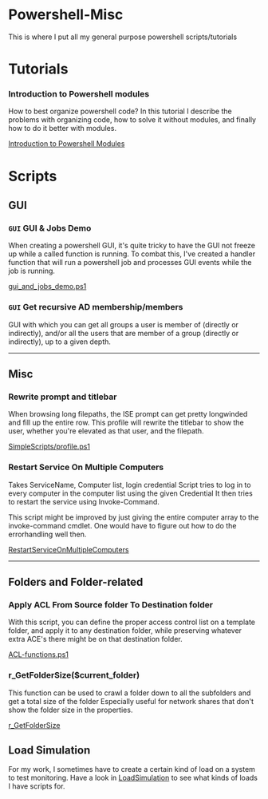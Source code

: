 # Powershell-Misc
This is where I put all my general purpose powershell scripts/tutorials

# Tutorials
### Introduction to Powershell modules
How to best organize powershell code? In this tutorial I describe the problems with organizing code, how to solve it without modules, and finally how to do it better with modules.

[Introduction to Powershell Modules](Tutorials/IntroductionToModules.md)

# Scripts

## GUI
### `GUI` GUI & Jobs Demo
When creating a powershell GUI, it's quite tricky to have the GUI not freeze up while a called function is running.
To combat this, I've created a handler function that will run a powershell job and processes GUI events while the job is running.

[gui_and_jobs_demo.ps1](gui/gui_and_jobs_demo.ps1)

### `GUI` Get recursive AD membership/members
GUI with which you can get all groups a user is member of (directly or indirectly), and/or all the users that are member of a group (directly or indirectly), up to a given depth.

---

## Misc
### Rewrite prompt and titlebar
When browsing long filepaths, the ISE prompt can get pretty longwinded and fill up the entire row.
This profile will rewrite the titlebar to show the user, whether you're elevated as that user, and the filepath.

[SimpleScripts/profile.ps1](SimpleScripts/profile.ps1)

### Restart Service On Multiple Computers
Takes ServiceName, Computer list, login credential
Script tries to log in to every computer in the computer list using the given Credential
It then tries to restart the service using Invoke-Command.

This script might be improved by just giving the entire computer array to the invoke-command cmdlet. 
One would have to figure out how to do the errorhandling well then.

[RestartServiceOnMultipleComputers](SimpleScripts/RestartServiceOnMultipleComputers.ps1)

---

## Folders and Folder-related
### Apply ACL From Source folder To Destination folder
With this script, you can define the proper access control list on a template folder, and apply it to any destination folder, while preserving whatever extra ACE's there might be on that destination folder. 

[ACL-functions.ps1](SimpleScripts/ACL-functions.ps1)

### r_GetFolderSize($current_folder)
This function can be used to crawl a folder down to all the subfolders and get a total size of the folder
Especially useful for network shares that don't show the folder size in the properties.

[r_GetFolderSize](SimpleScripts/GetFolderSize.ps1)

## Load Simulation
For my work, I sometimes have to create a certain kind of load on a system to test monitoring. Have a look in [LoadSimulation](LoadSimulation) to see what kinds of loads I have scripts for.
